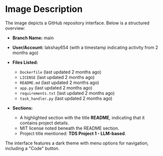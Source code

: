 # Image Description

The image depicts a GitHub repository interface. Below is a structured overview:

- **Branch Name:** main
- **User/Account:** lakshay654 (with a timestamp indicating activity from 2 months ago)
- **Files Listed:**
  - `Dockerfile` (last updated 2 months ago)
  - `LICENSE` (last updated 2 months ago)
  - `README.md` (last updated 2 months ago)
  - `app.py` (last updated 2 months ago)
  - `requirements.txt` (last updated 2 months ago)
  - `task_handler.py` (last updated 2 months ago)

- **Sections:**
  - A highlighted section with the title **README**, indicating that it contains project details.
  - MIT license noted beneath the README section.
  - Project title mentioned: **TDS Project 1 - LLM-based**. 

The interface features a dark theme with menu options for navigation, including a "Code" button.
